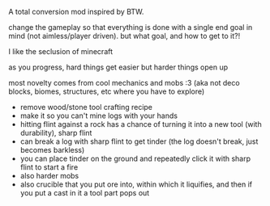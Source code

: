 A total conversion mod inspired by BTW.

change the gameplay so that everything is done with a single end goal in mind (not aimless/player driven). but what goal, and how to get to it?!

I like the seclusion of minecraft

as you progress, hard things get easier but harder things open up

most novelty comes from cool mechanics and mobs :3 (aka not deco blocks, biomes, structures, etc where you have to explore)

- remove wood/stone tool crafting recipe
- make it so you can't mine logs with your hands
- hitting flint against a rock has a chance of turning it into a new tool (with durability), sharp flint
- can break a log with sharp flint to get tinder (the log doesn't break, just becomes barkless)
- you can place tinder on the ground and repeatedly click it with sharp flint to start a fire
- also harder mobs
- also crucible that you put ore into, within which it liquifies, and then if you put a cast in it a tool part pops out
